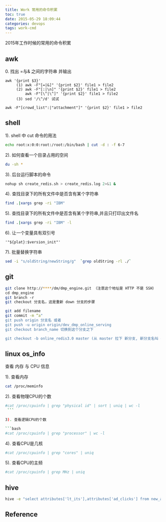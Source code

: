 ```yaml
---
title: Work 常用的命令积累
toc: true
date: 2015-05-29 18:09:44
categories: devops
tags: work-cmd
---
```


2015年工作时候的常用的命令积累

<!--more-->

## awk

0. 找出 =与& 之间的字符串 并输出

```      
awk '{print $3}'
     (1) awk -F"[=|&]" '{print $2}' file1 > file2
     (2) awk -F"[:|\n]" '{print $2}' file1 > file2
         awk -F"[\^|\^]" '{print $2}' file1 > file2
     (3) sed '/\^/d' 试试

awk -F"[crowd_list":|"attachment"]" '{print $2}' file1 > file2
```

## shell

1). shell 中 cut 命令的用法

```bash
echo root:x:0:0:root:/root:/bin/bash | cut -d : -f 6-7
```

2). 如何查看一个目录占用的空间

```bash
du -sh *
```

3). 后台运行脚本的命令

```bash
nohup sh create_redis.sh > create_redis.log 2>&1 & 
```

4). 查找目录下的所有文件中是否含有某个字符串 

```bash
find .|xargs grep -ri "IBM" 
```

5). 查找目录下的所有文件中是否含有某个字符串,并且只打印出文件名 

```bash
find .|xargs grep -ri "IBM" -l 
```

6). 让一个变量具有双引号

```
'"${plat}:$version_init"'
```

7). 批量替换字符串

```bash
sed -i "s/oldString/newString/g"  `grep oldString -rl ./`
```

## git

```bash
git clone http://****/dm/dmp_engine.git （注意这个地址是 HTTP 不是 SSH）    
cd dmp_engine
git branch -r
git checkout 分支名，这是重新 down 分支的步骤

git add filename
git commit -m “a"
git push origin 分支名 或者
git push -u origin origin/dev_dmp_online_serving
git checkout branch_name 切换到这个分支之下

git checkout -b online_redis3.0 master (从 master 拉下 新分支, 新分支名叫 online_redis3.0)
```

## linux os_info

查看 内存 与 CPU 信息

1). 查看内存

```bash
cat /proc/meminfo
```

2). 查看物理CPU的个数

```bash
#cat /proc/cpuinfo | grep "physical id" | sort | uniq | wc -l
 ```
 
3). 查看逻辑CPU的个数

```bash
#cat /proc/cpuinfo | grep "processor" | wc -l
```

4). 查看CPU是几核

```bash
#cat /proc/cpuinfo | grep "cores" | uniq
```

5). 查看CPU的主频

```bash
#cat /proc/cpuinfo | grep MHz | uniq
```

## hive

```bash
hive -e "select attributes['lt_its'],attributes['ad_clicks'] from new_algo_user_attributes where dt='20150419' and platform='pc' and attributes['lt_its']<>'NULL' limit 10"
```

## Reference

